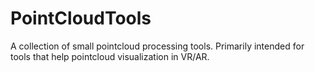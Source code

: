 # PointCloudTools
A collection of small pointcloud processing tools. Primarily intended for tools that help pointcloud visualization in VR/AR.

